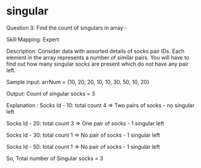 # singular

Question 3: Find the count of singulars in array -

Skill Mapping: Expert

Description: Consider data with assorted details of socks pair IDs. Each element in the array represents a number of similar pairs. You will have to find out how many singular socks are present which do not have any pair left.

Sample input: arrNum = {10, 20, 20, 10, 10, 30, 50, 10, 20}

Output: Count of singular socks = 3

Explanation : Socks Id - 10: total count 4 => Two pairs of socks - no singular left

Socks Id - 20: total count 3 => One pair of socks - 1 singular left

Socks Id - 30: total count 1 => No pair of socks - 1 singular left

Socks Id - 50: total count 1 => No pair of socks - 1 singular left

So, Total number of Singular socks = 3
